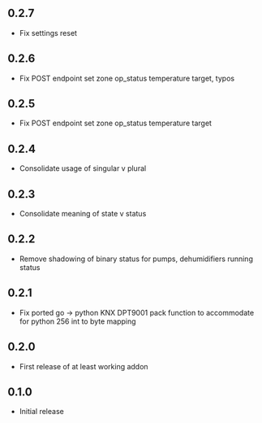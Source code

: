 ## 0.2.7

- Fix settings reset

## 0.2.6

- Fix POST endpoint set zone op_status temperature target, typos

## 0.2.5

- Fix POST endpoint set zone op_status temperature target

## 0.2.4

- Consolidate usage of singular v plural

## 0.2.3

- Consolidate meaning of state v status 

## 0.2.2

- Remove shadowing of binary status for pumps, dehumidifiers running status

## 0.2.1

- Fix ported go -> python KNX DPT9001 pack function to accommodate for python 256 int to byte mapping

## 0.2.0

- First release of at least working addon

## 0.1.0

- Initial release
